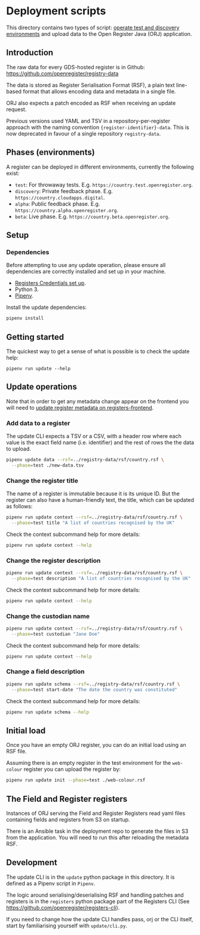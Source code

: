 # Deployment scripts

This directory contains two types of script: [operate test and discovery
environments](../create-a-discovery-register-environment.md) and upload data
to the Open Register Java (ORJ) application.


## Introduction

The raw data for every GDS-hosted register is in Github:
https://github.com/openregister/registry-data

The data is stored as Register Serialisation Format (RSF), a plain text
line-based format that allows encoding data and metadata in a single file.

ORJ also expects a patch encoded as RSF when receiving an update request.

Previous versions used YAML and TSV in a repository-per-register approach with
the naming convention `{register-identifier}-data`. This is now deprecated in
favour of a single repository `registry-data`.


## Phases (environments)

A register can be deployed in different environments, currently the following
exist:

* `test`: For throwaway tests. E.g. `https://country.test.openregister.org`.
* `discovery`: Private feedback phase. E.g. `https://country.cloudapps.digital`.
* `alpha`: Public feedback phase. E.g. `https://country.alpha.openregister.org`.
* `beta`: Live phase. E.g. `https://country.beta.openregister.org`.


## Setup

### Dependencies

Before attempting to use any update operation, please ensure all dependencies
are correctly installed and set up in your machine.

* [Registers Credentials set up](https://github.com/openregister/credentials).
* Python 3.
* [Pipenv](https://pipenv.readthedocs.io/en/latest/).

Install the update dependencies:

```sh
pipenv install
```

## Getting started

The quickest way to get a sense of what is possible is to check the update
help:

```
pipenv run update --help
```


## Update operations

Note that in order to get any metadata change appear on the frontend you will
need to [update register metadata on
registers-frontend](https://github.com/openregister/registers-frontend#updating-register-metadata).


### Add data to a register

The update CLI expects a TSV or a CSV, with a header row where each value is
the exact field name (i.e. identifier) and the rest of rows the the data to
upload.

```sh
pipenv update data --rsf=../registry-data/rsf/country.rsf \
  --phase=test ./new-data.tsv
```


### Change the register title

The name of a register is immutable because it is its unique ID. But the
register can also have a human-friendly text, the title, which can be updated
as follows:

```sh
pipenv run update context --rsf=../registry-data/rsf/country.rsf \
  --phase=test title "A list of countries recognised by the UK"
```

Check the context subcommand help for more details:

```sh
pipenv run update context --help
```


### Change the register description

```sh
pipenv run update context --rsf=../registry-data/rsf/country.rsf \
  --phase=test description "A list of countries recognised by the UK"
```

Check the context subcommand help for more details:

```sh
pipenv run update context --help
```


### Change the custodian name

```sh
pipenv run update context --rsf=../registry-data/rsf/country.rsf \
  --phase=test custodian "Jane Doe"
```

Check the context subcommand help for more details:

```sh
pipenv run update context --help
```


### Change a field description

```sh
pipenv run update schema --rsf=../registry-data/rsf/country.rsf \
  --phase=test start-date "The date the country was constituted"
```

Check the context subcommand help for more details:

```sh
pipenv run update schema --help
```


## Initial load

Once you have an empty ORJ register, you can do an initial load using an RSF
file.


Assuming there is an empty register in the test environment for the
`web-colour` register you can upload the register by:


```sh
pipenv run update init --phase=test ./web-colour.rsf
```


## The Field and Register registers


Instances of ORJ serving the Field and Register Registers read yaml files
containing fields and registers from S3 on startup.

There is an Ansible task in the deployment repo to generate the files in S3
from the application. You will need to run this after reloading the metadata
RSF.


## Development

The update CLI is in the `update` python package in this directory. It is
defined as a Pipenv script in `Pipenv`.

The logic around serialising/deserialising RSF and handling patches and
registers is in the `registers` python package part of the Registers CLI (See
https://github.com/openregister/registers-cli).


If you need to change how the update CLI handles pass, orj or the CLI itself,
start by familiarising yourself with `update/cli.py`.
